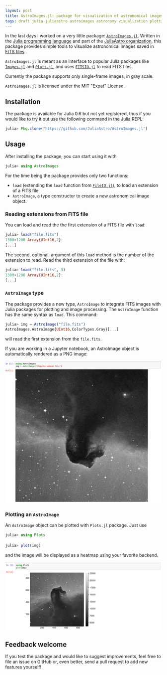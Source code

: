 ```yaml
---
layout: post
title: AstroImages.jl: package for visualization of astronomical images
tags: draft julia juliaastro astroimages astronomy visualization plotting
---
```


In the last days I worked on a very little
package: [`AstroImages.jl`](https://github.com/JuliaAstro/AstroImages.jl).
Written in the [Julia programming language]() and part of
the [JuliaAstro organization](https://github.com/JuliaAstro), this package
provides simple tools to visualize astronomical images saved
in [FITS files](https://en.wikipedia.org/wiki/FITS).

`AstroImages.jl` is meant as an interface to popular Julia packages
like [`Images.jl`](https://github.com/JuliaImages/Images.jl)
and [`Plots.jl`](https://github.com/JuliaPlots/Plots.jl), and
uses [`FITSIO.jl`](https://github.com/JuliaAstro/FITSIO.jl) to read FITS files.

Currently the package supports only single-frame images, in gray scale.

`AstroImages.jl` is licensed under the MIT "Expat" License.

## Installation

The package is available for Julia 0.6 but not yet registered, thus if you would
like to try it out use the following command in the Julia REPL:

```julia
julia> Pkg.clone("https://github.com/JuliaAstro/AstroImages.jl")
```

## Usage

After installing the package, you can start using it with

```julia
julia> using AstroImages
```

For the time being the package provides only two functions:

* `load` (extending the `load` function
  from [`FileIO.jl`](https://github.com/JuliaIO/FileIO.jl)), to load an
  extension of a FITS file
* `AstroImage`, a type constructor to create a new astronomical image object.

### Reading extensions from FITS file

You can load and read the the first extension of a FITS file with `load`:

```julia
julia> load("file.fits")
1300×1200 Array{UInt16,2}:
[...]
```

The second, optional, argument of this `load` method is the number of the
extension to read.  Read the third extension of the file with:

```julia
julia> load("file.fits", 3)
1300×1200 Array{UInt16,2}:
[...]
```

### `AstroImage` type

The package provides a new type, `AstroImage` to integrate FITS images with
Julia packages for plotting and image processing. The `AstroImage` function has
the same syntax as `load`. This command:

```julia
julia> img = AstroImage("file.fits")
AstroImages.AstroImage{UInt16,ColorTypes.Gray}[...]
```

will read the first extension from the `file.fits`.

If you are working in a Jupyter notebook, an AstroImage object is automatically
rendered as a PNG image:

[![AstroImage in Jupyter](/img/astroimages1.png)](/img/astroimages1.png)

### Plotting an `AstroImage`

An `AstroImage` object can be plotted with `Plots.jl` package. Just use

```julia
julia> using Plots

julia> plot(img)
```

and the image will be displayed as a heatmap using your favorite backend.

[![AstroImage and Plots](/img/astroimages2.png)](/img/astroimages2.png)

## Feedback welcome

If you test the package and would like to suggest improvements, feel free to
file an issue on GitHub or, even better, send a pull request to add new features
yourself!

<!-- Local Variables: -->
<!-- ispell-local-dictionary: "american" -->
<!-- End: -->
